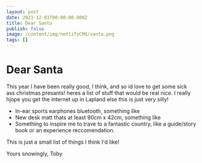 ```yaml
---
layout: post
date: 2021-12-01T08:00:00.000Z
title: Dear Santa
publish: false
image: /content/img/netlifyCMS/santa.png
tags: []
---
```


# Dear Santa
This year I have been really good, I think, and so id love to get some sick ass christmas presants! heres a list of stuff that would be real nice. I really hjope you get the internet up in Lapland else this is just very silly!

 * In-ear sports earphones bluetooth, something like 
 * New desk matt thats at least 90cm x 42cm, something like 
 * Something to inspire me to trave to a fantastic country, like a guide/story book or an experience reccomendation.

 This is just a small list of things I think I'd like!

 Yours snowingly,
 Toby
